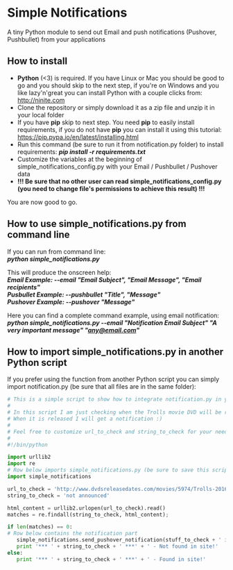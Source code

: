 # Simple Notifications
A tiny Python module to send out Email and push notifications (Pushover, Pushbullet) from your applications

## How to install
* **Python** (<3) is required. If you have Linux or Mac you should be good to go and you should skip to the next step, if you're on Windows and you like lazy'n'great you can install Python with a couple clicks from: http://ninite.com
* Clone the repository or simply download it as a zip file and unzip it in your local folder
* If you have **pip** skip to next step. You need **pip** to easily install requirements, if you do not have **pip** you can install it using this tutorial: https://pip.pypa.io/en/latest/installing.html 
* Run this command (be sure to run it from notification.py folder) to install requirements: ***pip install -r requirements.txt***
* Customize the variables at the beginning of simple_notifications_config.py with your Email / Pushbullet / Pushover data
* **!!! Be sure that no other user can read simple_notifications_config.py (you need to change file's permissions to achieve this result) !!!**

You are now good to go.

## How to use simple_notifications.py from command line
If you can run from command line:    
***python simple_notifications.py***

This will produce the onscreen help:  
***Email Example:     --email "Email Subject", "Email Message", "Email recipients"***  
***Pusbullet Example: --pushbullet "Title", "Message"***  
***Pushover Example:  --pushover "Message"***  
  
Here you can find a complete command example, using email notification:  
***python simple_notifications.py --email "Notification Email Subject" "A very important message" "any@email.com"***  

## How to import simple_notifications.py in another Python script
If you prefer using the function from another Python script you can simply import notification.py (be sure that all files are in the same folder):  
```python
# This is a simple script to show how to integrate notification.py in your projects
#
# In this script I am just checking when the Trolls movie DVD will be released scaping a web page
# When it is released I will get a notification :)
#
# Feel free to customize url_to_check and string_to_check for your needs
#
#!/bin/python

import urllib2
import re
# Row below imports simple_notifications.py (be sure to save this script in the same folder to make it work)
import simple_notifications

url_to_check = 'http://www.dvdsreleasedates.com/movies/5974/Trolls-2016.html'
string_to_check = 'not announced'

html_content = urllib2.urlopen(url_to_check).read()
matches = re.findall(string_to_check, html_content);

if len(matches) == 0:
# Row below contains the notification part
   simple_notifications.send_pushover_notification(stuff_to_check + ' is now available\n\n<a href="' + url_to_check + '">Get it  now</a>')
   print '*** ' + string_to_check + ' ***' + ' - Not found in site!'
else:
   print '*** ' + string_to_check + ' ***' + ' - Found in site!'

```
